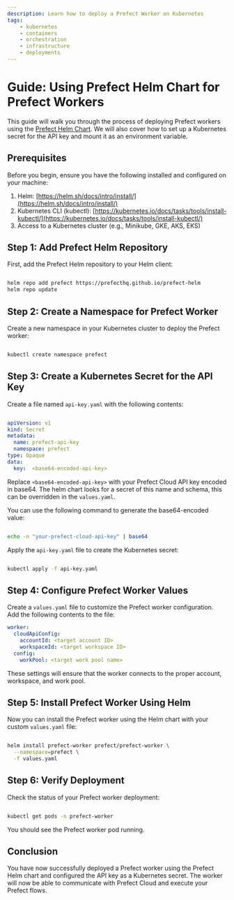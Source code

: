```yaml
---
description: Learn how to deploy a Prefect Worker on Kubernetes
tags:
    - kubernetes
    - containers
    - orchestration
    - infrastructure
    - deployments
---
```


# Guide: Using Prefect Helm Chart for Prefect Workers

This guide will walk you through the process of deploying Prefect workers using the [Prefect Helm Chart](https://github.com/PrefectHQ/prefect-helm/tree/main/charts/prefect-worker). We will also cover how to set up a Kubernetes secret for the API key and mount it as an environment variable.
## Prerequisites

Before you begin, ensure you have the following installed and configured on your machine:

1. Helm: [https://helm.sh/docs/intro/install/](https://helm.sh/docs/intro/install/)
2. Kubernetes CLI (kubectl): [https://kubernetes.io/docs/tasks/tools/install-kubectl/](https://kubernetes.io/docs/tasks/tools/install-kubectl/)
3. Access to a Kubernetes cluster (e.g., Minikube, GKE, AKS, EKS)

## Step 1: Add Prefect Helm Repository

First, add the Prefect Helm repository to your Helm client:

```bash

helm repo add prefect https://prefecthq.github.io/prefect-helm
helm repo update
```


## Step 2: Create a Namespace for Prefect Worker

Create a new namespace in your Kubernetes cluster to deploy the Prefect worker:

```bash

kubectl create namespace prefect
```


## Step 3: Create a Kubernetes Secret for the API Key

Create a file named `api-key.yaml` with the following contents:

```yaml

apiVersion: v1
kind: Secret
metadata:
  name: prefect-api-key
  namespace: prefect
type: Opaque
data:
  key:  <base64-encoded-api-key>
```


Replace `<base64-encoded-api-key>` with your Prefect Cloud API key encoded in base64. The helm chart looks for a secret of this name and schema, this can be overridden in the `values.yaml`.

You can use the following command to generate the base64-encoded value:

```bash

echo -n "your-prefect-cloud-api-key" | base64
```


Apply the `api-key.yaml` file to create the Kubernetes secret:

```bash

kubectl apply -f api-key.yaml
```


## Step 4: Configure Prefect Worker Values

Create a `values.yaml` file to customize the Prefect worker configuration. Add the following contents to the file:

```yaml
worker:
  cloudApiConfig:
    accountId: <target account ID>
    workspaceId: <target workspace ID>
  config:
    workPool: <target work pool name>
```

These settings will ensure that the worker connects to the proper account, workspace, and work pool.

## Step 5: Install Prefect Worker Using Helm

Now you can install the Prefect worker using the Helm chart with your custom `values.yaml` file:

```bash

helm install prefect-worker prefect/prefect-worker \
  --namespace=prefect \
  -f values.yaml
```


## Step 6: Verify Deployment

Check the status of your Prefect worker deployment:

```bash

kubectl get pods -n prefect-worker
```



You should see the Prefect worker pod running.
## Conclusion

You have now successfully deployed a Prefect worker using the Prefect Helm chart and configured the API key as a Kubernetes secret. The worker will now be able to communicate with Prefect Cloud and execute your Prefect flows.

